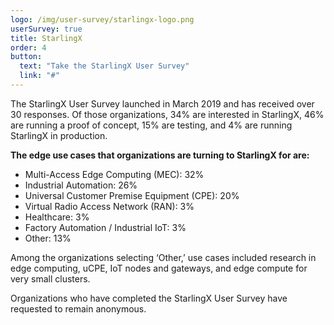 ```yaml
---
logo: /img/user-survey/starlingx-logo.png
userSurvey: true
title: StarlingX
order: 4
button:
  text: "Take the StarlingX User Survey"
  link: "#"
---
```


The StarlingX User Survey launched in March 2019 and has received over 30 responses. Of those organizations, 34% are interested in StarlingX, 46% are running a proof of concept, 15% are testing, and 4% are running StarlingX in production.

**The edge use cases that organizations are turning to StarlingX for are:**

- Multi-Access Edge Computing (MEC): 32%
- Industrial Automation: 26%
- Universal Customer Premise Equipment (CPE): 20%
- Virtual Radio Access Network (RAN): 3%
- Healthcare: 3%
- Factory Automation / Industrial IoT: 3%
- Other: 13%

Among the organizations selecting ‘Other,’ use cases included research in edge computing, uCPE, IoT nodes and gateways, and edge compute for very small clusters.

Organizations who have completed the StarlingX User Survey have requested to remain anonymous.
